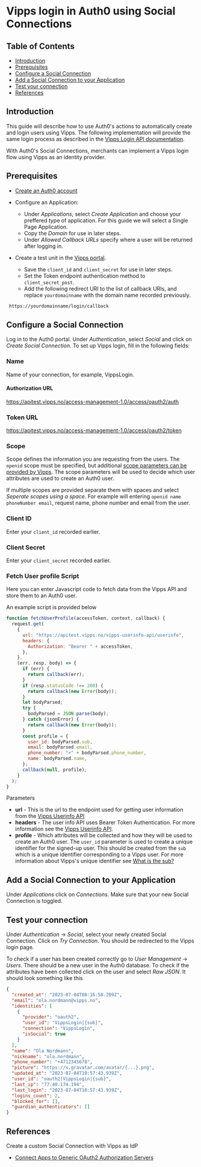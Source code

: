 # Vipps login in Auth0 using Social Connections

## Table of Contents

- [Introduction](#introduction)
- [Prerequisites](#prerequisites)
- [Configure a Social Connection](#configure-a-social-connection)
- [Add a Social Connection to your Application](#add-a-social-connection-to-your-application)
- [Test your connection](#test-your-connection)
- [References](#references)

## Introduction

This guide will describe how to use Auth0's actions to automatically create and login users using Vipps. The following implementation will provide the same login process as described in the [Vipps Login API documentation](https://developer.vippsmobilepay.com/docs/APIs/login-api/how-it-works/vipps-login-api-howitworks/#the-login-process).

With Auth0's Social Connections, merchants can implement a Vipps login flow using Vipps as an identity provider.

## Prerequisites

- [Create an Auth0 account](https://auth0.com/signup)
- Configure an Application:

  - Under _Applications_, select _Create Application_ and choose your preffered type of application. For this guide we will select a Single Page Application.
  - Copy the _Domain_ for use in later steps.
  - Under _Allowed Callback URLs_ specify where a user will be returned after logging in.

- Create a test unit in the [Vipps portal](https://developer.vippsmobilepay.com/docs/vipps-developers/developer-resources/portal/).

  - Save the `client_id` and `client_secret` for use in later steps.
  - Set the Token endpoint authentication method to `client_secret_post`.
  - Add the following redirect URI to the list of callback URIs, and replace `yourdomainname` with the domain name recorded previously.

```bash
 https://yourdomainname/login/callback
```

## Configure a Social Connection

Log in to the Auth0 portal. Under _Authentication_, select _Social_ and click on _Create Social Connection_. To set up Vipps login, fill in the following fields:

### Name

Name of your connection, for example, VippsLogin.

#### Authorization URL

https://apitest.vipps.no/access-management-1.0/access/oauth2/auth

### Token URL

https://apitest.vipps.no/access-management-1.0/access/oauth2/token

### Scope

Scope defines the information you are requesting from the users. The `openid` scope must be specified, but additional [scope parameters can be provided by Vipps](https://developer.vippsmobilepay.com/docs/APIs/login-api/api-guide/core-concepts/#scopes). The scope parameters will be used to decide which user attributes are used to create an Auth0 user.

If multiple scopes are provided separate them with spaces and select _Seperate scopes using a space_. For example will entering `openid name phoneNumber email`, request name, phone number and email from the user.

### Client ID

Enter your `client_id` recorded earlier.

### Client Secret

Enter your `client_secret` recorded earlier.

### Fetch User profile Script

Here you can enter Javascript code to fetch data from the Vipps API and store them to an Auth0 user.

An example script is provided below

```js
function fetchUserProfile(accessToken, context, callback) {
  request.get(
    {
      url: "https://apitest.vipps.no/vipps-userinfo-api/userinfo",
      headers: {
        Authorization: "Bearer " + accessToken,
      },
    },
    (err, resp, body) => {
      if (err) {
        return callback(err);
      }
      if (resp.statusCode !== 200) {
        return callback(new Error(body));
      }
      let bodyParsed;
      try {
        bodyParsed = JSON.parse(body);
      } catch (jsonError) {
        return callback(new Error(body));
      }
      const profile = {
        user_id: bodyParsed.sub,
        email: bodyParsed.email,
        phone_number: "+" + bodyParsed.phone_number,
        name: bodyParsed.name,
      };
      callback(null, profile);
    }
  );
}
```

Parameters

- **url** - This is the url to the endpoint used for getting user information from the [Vipps Userinfo API](https://developer.vippsmobilepay.com/docs/APIs/userinfo-api/)
- **headers** - The user info API uses Bearer Token Authentication. For more information see the [Vipps Userinfo API](https://developer.vippsmobilepay.com/docs/APIs/userinfo-api/).
- **profile** - Which attributes will be collected and how they will be used to create an Auth0 user. The `user_id` parameter is used to create a unique identifier for the signed-up user. This should be created from the `sub` which is a unique identifier corresponding to a Vipps user. For more information about Vipps's unique identifier see [What is the sub?](https://developer.vippsmobilepay.com/docs/APIs/userinfo-api/userinfo-api-faq/#what-is-the-sub)

## Add a Social Connection to your Application

Under _Applications_ click on _Connections_. Make sure that your new Social Connection is toggled.

## Test your connection

Under _Authentication_ -> _Social_, select your newly created Social Connection. Click on _Try Connection_. You should be redirected to the Vipps login page.

To check if a user has been created correctly go to _User Management_ -> _Users_. There should be a new user in the Auth0 database. To check if the attributes have been collected click on the user and select _Raw JSON_. It should look something like this

```json
{
  "created_at": "2023-07-04T08:16:58.209Z",
  "email": "ola.nordmann@vipps.no",
  "identities": [
    {
      "provider": "oauth2",
      "user_id": "VippsLogin|{sub}",
      "connection": "VippsLogin",
      "isSocial": true
    }
  ],
  "name": "Ola Nordmann",
  "nickname": "ola.nordmann",
  "phone_number": "+4712345678",
  "picture": "https://s.gravatar.com/avatar/{...}.png",
  "updated_at": "2023-07-04T10:57:43.939Z",
  "user_id": "oauth2|VippsLogin|{sub}",
  "last_ip": "77.40.174.194",
  "last_login": "2023-07-04T10:57:43.939Z",
  "logins_count": 2,
  "blocked_for": [],
  "guardian_authenticators": []
}
```

## References

Create a custom Social Connection with Vipps as IdP

- [Connect Apps to Generic OAuth2 Authorization Servers](https://auth0.com/docs/authenticate/identity-providers/social-identity-providers/oauth2)

